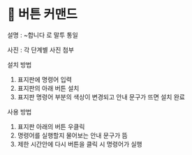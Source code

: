 # 🔘 버튼 커맨드

설명 : \~합니다 로 말투 통일

사진 : 각 단계별 사진 첨부



설치 방법

1. 표지판에 명령어 입력
2. 표지판의 아래 버튼 설치
3. 표지판 명령어 부분의 색상이 변경되고 안내 문구가 뜨면 설치 완료

사용 방법

1. 표지판 아래의 버튼 우클릭
2. 명령어를 실행할지 물어보는 안내 문구가 뜸
3. 제한 시간안에 다시 버튼을 클릭 시 명령어가 실행

